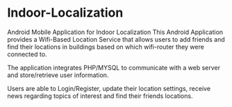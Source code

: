 # Indoor-Localization
Android Mobile Application for Indoor Localization
This Android Application provides a Wifi-Based Location Service that allows users to add friends and find their locations
in buildings based on which wifi-router they were connected to.

The application integrates PHP/MYSQL to communicate with a web server and store/retrieve user information.

Users are able to Login/Register, update their location settings, receive news regarding topics of interest and find their friends locations.
